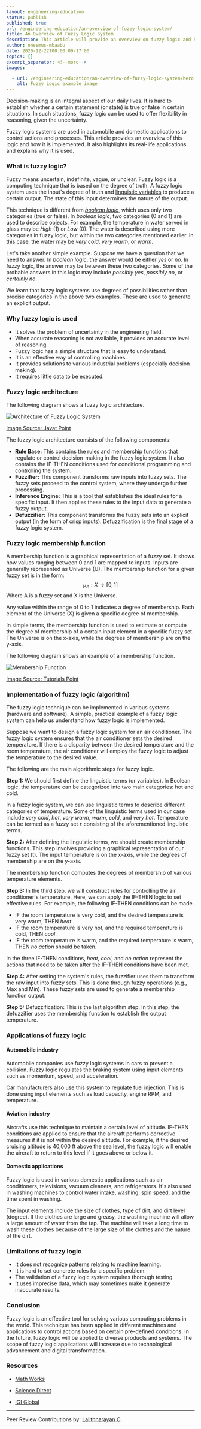 ```yaml
---
layout: engineering-education
status: publish
published: true
url: /engineering-education/an-overview-of-fuzzy-logic-system/
title: An Overview of Fuzzy Logic System
description: This article will provide an overview on fuzzy logic and how it is implemented. We will go over some real-life applications and explains why it is used.
author: onesmus-mbaabu
date: 2020-12-22T00:00:00-17:00
topics: []
excerpt_separator: <!--more-->
images:

  - url: /engineering-education/an-overview-of-fuzzy-logic-system/hero.jpg
    alt: Fuzzy Logic example image
---
```

Decision-making is an integral aspect of our daily lives. It is hard to establish whether a certain statement (or state) is true or false in certain situations. In such situations, fuzzy logic can be used to offer flexibility in reasoning, given the uncertainty. 
<!--more-->
Fuzzy logic systems are used in automobile and domestic applications to control actions and processes. This article provides an overview of this logic and how it is implemented. It also highlights its real-life applications and explains why it is used.

### What is fuzzy logic?
Fuzzy means uncertain, indefinite, vague, or unclear. Fuzzy logic is a computing technique that is based on the degree of truth. A fuzzy logic system uses the input's degree of truth and [linguistic variables](https://www.igi-global.com/dictionary/granular-computing/17211) to produce a certain output. The state of this input determines the nature of the output.

This technique is different from [*boolean logic*](https://www.bbc.co.uk/bitesize/guides/zc4bb9q/revision/1), which uses only two categories (true or false). In *boolean logic*, two categories (0 and 1) are used to describe objects. For example, the temperature in water served in glass may be *High* (1) or *Low* (0). The water is described using more categories in fuzzy logic, but within the two categories mentioned earlier. In this case, the water may be *very cold*, *very warm*, or *warm*.

Let's take another simple example. Suppose we have a question that we need to answer. In *boolean logic*, the answer would be either *yes* or *no*. In fuzzy logic, the answer may be between these two categories. Some of the probable answers in this logic may include *possibly yes*, *possibly no*, or *certainly no*. 

We learn that fuzzy logic systems use degrees of possibilities rather than precise categories in the above two examples. These are used to generate an explicit output. 

### Why fuzzy logic is used
- It solves the problem of uncertainty in the engineering field.
- When accurate reasoning is not available, it provides an accurate level of reasoning.
- Fuzzy logic has a simple structure that is easy to understand.
- It is an effective way of controlling machines. 
- It provides solutions to various industrial problems (especially decision making).
- It requires little data to be executed.

### Fuzzy logic architecture
The following diagram shows a fuzzy logic architecture. 

![Architecture of Fuzzy Logic System](/engineering-education/an-overview-of-fuzzy-logic-system/architecture-of-fuzzy-logic-system.png)

[Image Source: Javat Point](https://static.javatpoint.com/tutorial/fuzzy-logic/images/architecture-of-fuzzy-logic-system.png)

The fuzzy logic architecture consists of the following components:

- **Rule Base:** This contains the rules and membership functions that regulate or control decision-making in the fuzzy logic system. It also contains the IF-THEN conditions used for conditional programming and controlling the system. 
- **Fuzzifier:** This component transforms raw inputs into fuzzy sets. The fuzzy sets proceed to the control system, where they undergo further processing. 
- **Inference Engine:** This is a tool that establishes the ideal rules for a specific input. It then applies these rules to the input data to generate a fuzzy output. 
- **Defuzzifier:** This component transforms the fuzzy sets into an explicit output (in the form of crisp inputs). Defuzzification is the final stage of a fuzzy logic system. 
  
### Fuzzy logic membership function
A membership function is a graphical representation of a fuzzy set. It shows how values ranging between 0 and 1 are mapped to inputs. Inputs are generally represented as Universe (U). The membership function for a given fuzzy set is in the form: $$\mu_{A}:X\rightarrow [0, 1]$$ Where A is a fuzzy set and X is the Universe. 

Any value within the range of 0 to 1 indicates a degree of membership. Each element of the Universe (X) is given a specific degree of membership.

In simple terms, the membership function is used to estimate or compute the degree of membership of a certain input element in a specific fuzzy set. The Universe is on the x-axis, while the degrees of membership are on the y-axis. 

The following diagram shows an example of a membership function.

![Membership Function](/engineering-education/an-overview-of-fuzzy-logic-system/membership-function.jpg)

[Image Source: Tutorials Point](https://www.tutorialspoint.com/artificial_intelligence/images/membership_function_ac.jpg)

### Implementation of fuzzy logic (algorithm)
The fuzzy logic technique can be implemented in various systems (hardware and software). A simple, practical example of a fuzzy logic system can help us understand how fuzzy logic is implemented. 

Suppose we want to design a fuzzy logic system for an air conditioner. The fuzzy logic system ensures that the air conditioner sets the desired temperature. If there is a disparity between the desired temperature and the room temperature, the air conditioner will employ the fuzzy logic to adjust the temperature to the desired value. 

The following are the main algorithmic steps for fuzzy logic.

**Step 1:** We should first define the linguistic terms (or variables). In Boolean logic, the temperature can be categorized into two main categories: hot and cold. 

In a fuzzy logic system, we can use linguistic terms to describe different categories of temperature. Some of the linguistic terms used in our case include *very cold*, *hot*, *very warm*, *warm*, *cold*, and *very hot*. Temperature can be termed as a fuzzy set `t` consisting of the aforementioned linguistic terms. 

**Step 2:** After defining the linguistic terms, we should create membership functions. This step involves providing a graphical representation of our fuzzy set (t). The input temperature is on the x-axis, while the degrees of membership are on the y-axis. 

The membership function computes the degrees of membership of various temperature elements. 
  
**Step 3:** In the third step, we will construct rules for controlling the air conditioner's temperature. Here, we can apply the IF-THEN logic to set effective rules. For example, the following IF-THEN conditions can be made.
- IF the room temperature is very cold, and the desired temperature is very warm, THEN *heat*. 
- IF the room temperature is very hot, and the required temperature is cold, THEN *cool*. 
- IF the room temperature is warm, and the required temperature is warm, THEN *no action* should be taken.

In the three IF-THEN conditions, *heat, cool*, and *no action* represent the actions that need to be taken after the IF-THEN conditions have been met.

**Step  4:** After setting the system's rules, the fuzzifier uses them to transform the raw input into fuzzy sets. This is done through fuzzy operations (e.g., Max and Min). These fuzzy sets are used to generate a membership function output. 
  
**Step 5:** Defuzzification: This is the last algorithm step. In this step, the defuzzifier uses the membership function to establish the output temperature. 
 
### Applications of fuzzy logic
#### Automobile industry
Automobile companies use fuzzy logic systems in cars to prevent a collision. Fuzzy logic regulates the braking system using input elements such as momentum, speed, and acceleration. 

Car manufacturers also use this system to regulate fuel injection. This is done using input elements such as load capacity, engine RPM, and temperature.

#### Aviation industry
Aircrafts use this technique to maintain a certain level of altitude. IF-THEN conditions are applied to ensure that the aircraft performs corrective measures if it is not within the desired altitude. For example, if the desired cruising altitude is 40,000 ft above the sea level, the fuzzy logic will enable the aircraft to return to this level if it goes above or below it. 

#### Domestic applications
Fuzzy logic is used in various domestic applications such as air conditioners, televisions, vacuum cleaners, and refrigerators. It's also used in washing machines to control water intake, washing, spin speed, and the time spent in washing. 

The input elements include the size of clothes, type of dirt, and dirt level (degree). If the clothes are large and greasy, the washing machine will allow a large amount of water from the tap. The machine will take a long time to wash these clothes because of the large size of the clothes and the nature of the dirt. 

### Limitations of fuzzy logic
- It does not recognize patterns relating to machine learning.
- It is hard to set concrete rules for a specific problem. 
- The validation of a fuzzy logic system requires thorough testing.
- It uses imprecise data, which may sometimes make it generate inaccurate results. 
  
### Conclusion
Fuzzy logic is an effective tool for solving various computing problems in the world. This technique has been applied in different machines and applications to control actions based on certain pre-defined conditions. In the future, fuzzy logic will be applied to diverse products and systems. The scope of fuzzy logic applications will increase due to technological advancement and digital transformation. 

### Resources
- [Math Works](https://www.mathworks.com/help/fuzzy/what-is-fuzzy-logic.html)

- [Science Direct](https://www.sciencedirect.com/topics/agricultural-and-biological-sciences/fuzzy-logic)

- [IGI Global](https://www.igi-global.com/dictionary/granular-computing/17211)

---
Peer Review Contributions by: [Lalithnarayan C](/engineering-education/authors/lalithnarayan-c/)

<!-- MathJax script -->
<script type="text/javascript" async
    src="https://cdnjs.cloudflare.com/ajax/libs/mathjax/2.7.1/MathJax.js?config=TeX-AMS-MML_HTMLorMML">
    MathJax.Hub.Config({
    tex2jax: {
      inlineMath: [['$','$'], ['\\(','\\)']],
      displayMath: [['$$','$$']],
      processEscapes: true,
      processEnvironments: true,
      skipTags: ['script', 'noscript', 'style', 'textarea', 'pre'],
      TeX: { equationNumbers: { autoNumber: "AMS" },
           extensions: ["AMSmath.js", "AMSsymbols.js"] }
    }
    });
    MathJax.Hub.Queue(function() {
      // Fix <code> tags after MathJax finishes running. This is a
      // hack to overcome a shortcoming of Markdown. Discussion at
      // https://github.com/mojombo/jekyll/issues/199
      var all = MathJax.Hub.getAllJax(), i;
      for(i = 0; i < all.length; i += 1) {
          all[i].SourceElement().parentNode.className += ' has-jax';
      }
    });
    MathJax.Hub.Config({
    // Autonumbering by mathjax
    TeX: { equationNumbers: { autoNumber: "AMS" } }
    });
  </script>